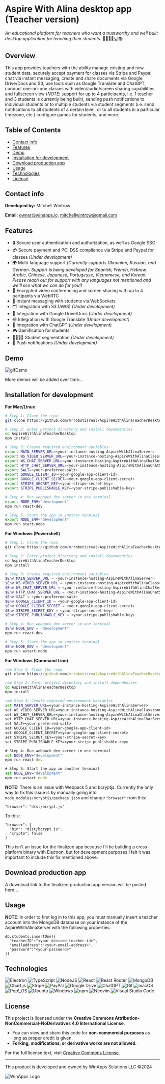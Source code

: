 # Aspire With Alina desktop app (Teacher version)

_An educational platform for teachers who want a trustworthy and well built desktop application for teaching their students._ 👩‍🏫👨‍🏫💻📚

## Overview

This app provides teachers with the ability manage existing and new student data, securely accept payment for classes via Stripe and Paypal, chat via instant messaging, create and share documents via Google Drive/Docs and S3, use tools such as Google Translate and ChatGPT, conduct one-on-one classes with video/audio/screen sharing capabilities and fullscreen view (_NOTE_: support for up to 4 participants, i.e. 1 teacher and 3 students is currently being built), sending push notifications to individual students or to multiple students via student segments (i.e. send notifications to all students of a certain level, or to all students in a particular timezone, etc.) configure games for students, and more.

## Table of Contents

- [Contact info](#contact-info)
- [Features](#features)
- [Demo](#demo)
- [Installation for development](#installation-for-development)
- [Download production app](#download-production-app)
- [Usage](#usage)
- [Technologies](#technologies)
- [License](#license)

## Contact info

**Developed by:** Mitchell Wintrow

**Email**: owner@winapps.io, mitchellwintrow@gmail.com

## Features

- 🔒 Secure user authentication and authorization, as well as Google SSO
- 💳 Secure payment and PCI DSS compliance via Stripe and Paypal for classes _(Under development)_
- 🌍 Multi-language support _(Currently supports Ukrainian, Russian, and German. Support is being developed for Spanish, French, Hebrew, Arabic, Chinese, Japanese, Portugeuse, Vietnamese, and Korean. Please reach out for support with any languages not mentioned and we'll see what we can do for you!)_
- 🎥 Encrypted video conferencing and screen sharing with up to 4 partipants via WebRTC
- 💬 Instant messaging with students via WebSockets
- 🗂️ Integration with S3 (AWS) _(Under development)_
- 📂 Integration with Google Drive/Docs _(Under development)_
- ㊙️ Integration with Google Translate _(Under development)_
- 🤖 Integration with ChatGPT _(Under development)_
- 🎮 Gamification for students
- 🧍‍♂️🧍‍♀️ Student segmentation _(Under development)_
- 🔔 Push notifications _(Under development)_

## Demo

![gifDemo](./demoTeacherDesktop.mov.gif)

More demos will be added over time...

## Installation for development

**For Mac/Linux**

```bash
# Step 1: Clone the repo
git clone https://github.com/mrrobotisreal/AspireWithAlinaTeacherDesktop.git

# Step 2: Enter project directory and install dependencies
cd AspireWithAlinaTeacherDesktop
npm install

# Step 3: Create required environment variables
export MAIN_SERVER_URL=<your-instance-hosting-AspireWithAlinaServer>
export WS_VIDEO_SERVER_URL=<your-instance-hosting-AspireWithAlinaClassroomServer>
export WS_CHAT_SERVER_URL=<your-instance-hosting-AspireWithAlinaChatServer>
export HTTP_CHAT_SERVER_URL=<your-instance-hosting-AspireWithAlinaChatServer>
export SALT=<your-preferred-salt>
export GOOGLE_CLIENT_ID=<your-google-app-client-id>
export GOOGLE_CLIENT_SECRET=<your-google-app-client-secret>
export STRIPE_SECRET_KEY=<your-stripe-secret-key>
export STRIPE_PUBLISHABLE_KEY=<your-stripe-publishable-key>

# Step 4: Run webpack dev server in one terminal
export NODE_ENV="development"
npm run react-dev

# Step 5: Start the app in another terminal
export NODE_ENV="development"
npm run start-node
```

**For Windows (Powershell)**

```powershell
# Step 1: Clone the repo
git clone https://github.com/mrrobotisreal/AspireWithAlinaTeacherDesktop.git

# Step 2: Enter project directory and install dependencies
cd AspireWithAlinaTeacherDesktop
npm install

# Step 3: Create required environment variables
$Env:MAIN_SERVER_URL = <your-instance-hosting-AspireWithAlinaServer>
$Env:WS_VIDEO_SERVER_URL = <your-instance-hosting-AspireWithAlinaClassroomServer>
$Env:WS_CHAT_SERVER_URL = <your-instance-hosting-AspireWithAlinaChatServer>
$Env:HTTP_CHAT_SERVER_URL = <your-instance-hosting-AspireWithAlinaChatServer>
$Env:SALT = <your-preferred-salt>
$Env:GOOGLE_CLIENT_ID = <your-google-app-client-id>
$Env:GOOGLE_CLIENT_SECRET = <your-google-app-client-secret>
$Env:STRIPE_SECRET_KEY = <your-stripe-secret-key>
$Env:STRIPE_PUBLISHABLE_KEY = <your-stripe-publishable-key>

# Step 4: Run webpack dev server in one terminal
$Env:NODE_ENV = "development"
npm run react-dev

# Step 5: Start the app in another terminal
$Env:NODE_ENV = "development"
npm run wstart-node
```

**For Windows (Command Line)**

```cmd
rem Step 1: Clone the repo
git clone https://github.com/mrrobotisreal/AspireWithAlinaTeacherDesktop.git

rem Step 2: Enter project directory and install dependencies
cd AspireWithAlinaTeacherDesktop
npm install

rem Step 3: Create required environment variables
set MAIN_SERVER_URL=<your-instance-hosting-AspireWithAlinaServer>
set WS_VIDEO_SERVER_URL=<your-instance-hosting-AspireWithAlinaClassroomServer>
set WS_CHAT_SERVER_URL=<your-instance-hosting-AspireWithAlinaChatServer>
set HTTP_CHAT_SERVER_URL=<your-instance-hosting-AspireWithAlinaChatServer>
set SALT=<your-preferred-salt>
set GOOGLE_CLIENT_ID=<your-google-app-client-id>
set GOOGLE_CLIENT_SECRET=<your-google-app-client-secret>
set STRIPE_SECRET_KEY=<your-stripe-secret-key>
set STRIPE_PUBLISHABLE_KEY=<your-stripe-publishable-key>

# Step 4: Run webpack dev server in one terminal
set NODE_ENV="development"
npm run react-dev

# Step 5: Start the app in another terminal
set NODE_ENV="development"
npm run wstart-node
```

**NOTE:** There is an issue with Webpack 5 and bcryptjs. Currently the only way to fix this issue is by manually going into `node_modules/bcryptjs/package.json` and change `"browser"` from this:

```
"browser": "dist/bcrypt.js"
```

To this:

```
"browser": {
  "bin": "dist/bcrypt.js",
  "crypto": false
}
```

This isn't an issue for the finalized app because I'll be building a cross-platform binary with Electron, but for development purposes I felt it was important to include this fix mentioned above.

## Download production app

A download link to the finalized production app version will be posted here...

## Usage

**NOTE**: In order to first log in to this app, you must manually insert a teacher account into the MongoDB database on your instance of the AspireWithAlinaServer with the following properties:

```mongosh
db.students.insertOne({
  "teacherID":"<your-desired-teacher-id>",
  "emailaddress":"<your-email-address>",
  "password":"<your-password>"
})
```

## Technologies

![Electron](https://img.shields.io/badge/Electron-2B2E3A?logo=electron&logoColor=fff)
![TypeScript](https://img.shields.io/badge/TypeScript-3178C6?logo=typescript&logoColor=fff)
![NodeJS](https://img.shields.io/badge/Node.js-6DA55F?logo=node.js&logoColor=white)
![React](https://img.shields.io/badge/React-%2320232a.svg?logo=react&logoColor=%2361DAFB)
![React Router](https://img.shields.io/badge/React_Router-CA4245?logo=react-router&logoColor=white)
![MongoDB](https://img.shields.io/badge/MongoDB-%234ea94b.svg?logo=mongodb&logoColor=white)
![Chart.js](https://img.shields.io/badge/Chart.js-FF6384?logo=chartdotjs&logoColor=fff)
![Stripe](https://img.shields.io/badge/Stripe-5851DD?logo=stripe&logoColor=fff)
![PayPal](https://img.shields.io/badge/PayPal-003087?logo=paypal&logoColor=fff)
![Google Drive](https://img.shields.io/badge/Google%20Drive-4285F4?logo=googledrive&logoColor=fff)
![ChatGPT](https://img.shields.io/badge/ChatGPT-74aa9c?logo=openai&logoColor=white)
![Git](https://img.shields.io/badge/Git-F05032?logo=git&logoColor=fff)
![macOS](https://img.shields.io/badge/macOS-000000?logo=apple&logoColor=F0F0F0)
![Pop!_OS](https://img.shields.io/badge/Pop!__OS-48B9C7?logo=popos&logoColor=fff)
![Ubuntu](https://img.shields.io/badge/Ubuntu-E95420?logo=ubuntu&logoColor=white)
![Windows](https://custom-icon-badges.demolab.com/badge/Windows-0078D6?logo=windows11&logoColor=white)
![npm](https://img.shields.io/badge/npm-CB3837?logo=npm&logoColor=fff)
![Neovim](https://img.shields.io/badge/Neovim-57A143?logo=neovim&logoColor=fff)
![Visual Studio Code](https://custom-icon-badges.demolab.com/badge/Visual%20Studio%20Code-0078d7.svg?logo=vsc&logoColor=white)

## License

This project is licensed under the **Creative Commons Attribution-NonCommercial-NoDerivatives 4.0 International License**.

- You can view and share this code for **non-commercial purposes** as long as proper credit is given.
- **Forking, modifications, or derivative works are not allowed.**

For the full license text, visit [Creative Commons License](https://creativecommons.org/licenses/by-nc-nd/4.0/legalcode).

---

This product is developed and owned by WinApps Solutions LLC ©2024

![WinApps Logo](./WinAppsLogo.svg)
